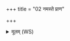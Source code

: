 +++
title = "02 नमस्ते प्राण"

+++
<details><summary>मूलम् (WS)</summary>

नमस्ते प्राण क्रन्दाय नमस्ते स्तनयित्नवे ।  
नमस्ते अस्तु विद्युते नमस्ते प्राणवर्षते ॥ २ ॥
</details>